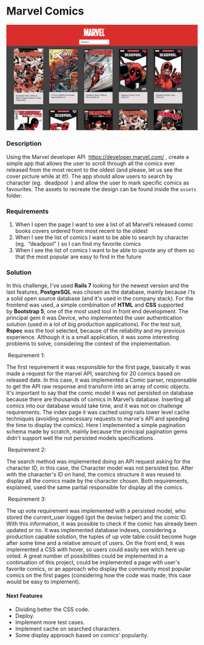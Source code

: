 # Marvel Comics 

![Marvel](app/assets/images/cover.jpeg)

### Description

Using the Marvel developer API ​ https://developer.marvel.com/​ , create a simple app that allows
the user to scroll through all the comics ever released from the most recent to the oldest (and
please, let us see the cover picture while at it!). The app should allow users to search by
character (eg. ​ deadpool ​ ) and allow the user to mark specific comics as favourites.
The assets to recreate the design can be found inside the `assets` folder.

### Requirements

1. When I open the page I want to see a list of all Marvel’s released comic books covers
ordered from most recent to the oldest
2. When I see the list of comics I want to be able to search by character (eg. ​ “deadpool”​ )
so I can find my favorite comics
3. When I see the list of comics I want to be able to upvote any of them so that the most
popular are easy to find in the future

### Solution

In this challenge, I've used **Rails 7** looking for the newest version and the last features, **PostgreSQL** was chosen as the database, mainly because i'ts a solid open source database (and it's used in the company stack). For the frontend was used, a simple combination of **HTML** and **CSS** supported by **Bootstrap 5**, one of the most used tool in front end development. The principal gem it was Device, who implemented the user authentication solution (used in a lot of big production applications). For the test suit, **Rspec** was the tool selected, because of the reliability and my previous experience. Although it is a small application, it was some interesting problems to solve, considering the context of the implementation.
  
  ​  Requirement 1:
  
  The first requirement it was responsible for the first page, basically it was made a request for the marvel API, searching for 20 comics based on released date. In this case, it was implemented a Comic parser, responsable to get the API raw response and transform into an array of comic objects. It's important to say that the comic model it was not persisted on database because there are thousands of comics in Marvel’s database. Inserting all comics into our database would take time, and it was not on challenge requirements. The index page it was cached using rails lower level cache techniques (avoiding unnecessary requests to marve's API and speeding the time to display the comics). Here I implemented a simple pagination schema made by scratch, mainly because the principal pagination gems didn't support well the not persisted models specifications.
 
 
  ​  Requirement 2:
  
  The search method was implemented doing an API request asking for the character ID, in this case, the Character model was not persisted too. After with the character's ID on hand, the comics structure it was reused to display all the comics made by the character chosen. Both requirements, explained, used the same partial responsible for display all the comics.
 
  
  ​  Requirement 3:
  
   The up vote requirement was implemented with a persisted model, who stored the current_user logged (got the devise helper) and the comic ID. With this information, it was possible to check if the comic has already been updated or no. It was implemented database indexes, considering a production capable solution, the tuples of up vote table could become huge after some time and a relative amount of users. On the front end, it was implemented a CSS with hover, so users could easily see witch here up voted. A great number of possibilities could be implemented in a continuation of this project, could be implemented a page with user's favorite comics, or an approach who display the community most popular comics on the first pages (considering how the code was made, this case would be easy to implement).  
  
  
#### Next Features

-	Dividing better the CSS code.
- Deploy.
- Implement more test cases.
- Implement cache on searched characters.
- Some display approach based on comics' popularity.
  
